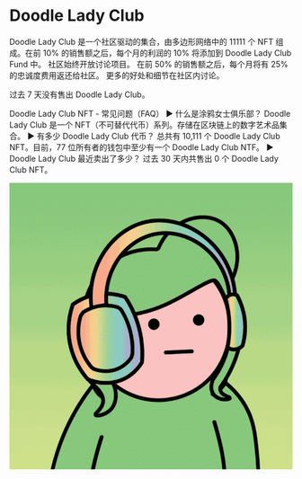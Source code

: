 # Doodle Lady Club

Doodle Lady Club 是一个社区驱动的集合，由多边形网络中的 11111 个 NFT 组成。在前 10% 的销售额之后，每个月的利润的 10% 将添加到 Doodle Lady Club Fund 中。
社区始终开放讨论项目。
在前 50% 的销售额之后，每个月将有 25% 的忠诚度费用返还给社区。 更多的好处和细节在社区内讨论。

过去 7 天没有售出 Doodle Lady Club。

Doodle Lady Club NFT - 常见问题（FAQ）
▶ 什么是涂鸦女士俱乐部？
Doodle Lady Club 是一个 NFT（不可替代代币）系列。存储在区块链上的数字艺术品集合。
▶ 有多少 Doodle Lady Club 代币？
总共有 10,111 个 Doodle Lady Club NFT。目前，77 位所有者的钱包中至少有一个 Doodle Lady Club NTF。
▶ Doodle Lady Club 最近卖出了多少？
过去 30 天内共售出 0 个 Doodle Lady Club NFT。

![NFT](微信截图_20220902194315.png)


